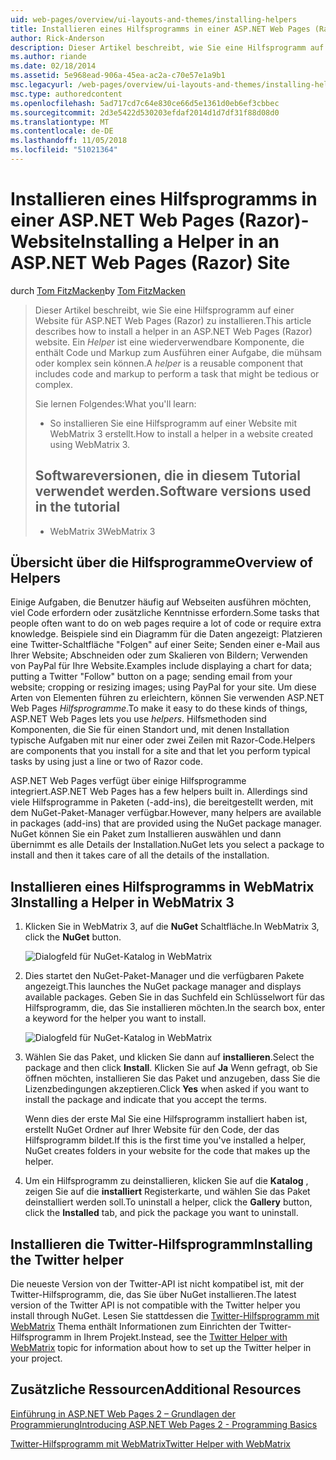 ```yaml
---
uid: web-pages/overview/ui-layouts-and-themes/installing-helpers
title: Installieren eines Hilfsprogramms in einer ASP.NET Web Pages (Razor) Standort | Microsoft-Dokumentation
author: Rick-Anderson
description: Dieser Artikel beschreibt, wie Sie eine Hilfsprogramm auf einer Website für ASP.NET Web Pages (Razor) zu installieren. Ein Hilfsprogramm ist eine wiederverwendbare Komponente, die Code und Markup pro enthält...
ms.author: riande
ms.date: 02/18/2014
ms.assetid: 5e968ead-906a-45ea-ac2a-c70e57e1a9b1
msc.legacyurl: /web-pages/overview/ui-layouts-and-themes/installing-helpers
msc.type: authoredcontent
ms.openlocfilehash: 5ad717cd7c64e830ce66d5e1361d0eb6ef3cbbec
ms.sourcegitcommit: 2d3e5422d530203efdaf2014d1d7df31f88d08d0
ms.translationtype: MT
ms.contentlocale: de-DE
ms.lasthandoff: 11/05/2018
ms.locfileid: "51021364"
---
```

<a name="installing-a-helper-in-an-aspnet-web-pages-razor-site"></a><span data-ttu-id="663ae-104">Installieren eines Hilfsprogramms in einer ASP.NET Web Pages (Razor)-Website</span><span class="sxs-lookup"><span data-stu-id="663ae-104">Installing a Helper in an ASP.NET Web Pages (Razor) Site</span></span>
====================
<span data-ttu-id="663ae-105">durch [Tom FitzMacken](https://github.com/tfitzmac)</span><span class="sxs-lookup"><span data-stu-id="663ae-105">by [Tom FitzMacken](https://github.com/tfitzmac)</span></span>

> <span data-ttu-id="663ae-106">Dieser Artikel beschreibt, wie Sie eine Hilfsprogramm auf einer Website für ASP.NET Web Pages (Razor) zu installieren.</span><span class="sxs-lookup"><span data-stu-id="663ae-106">This article describes how to install a helper in an ASP.NET Web Pages (Razor) website.</span></span> <span data-ttu-id="663ae-107">Ein *Helper* ist eine wiederverwendbare Komponente, die enthält Code und Markup zum Ausführen einer Aufgabe, die mühsam oder komplex sein können.</span><span class="sxs-lookup"><span data-stu-id="663ae-107">A *helper* is a reusable component that includes code and markup to perform a task that might be tedious or complex.</span></span>
> 
> <span data-ttu-id="663ae-108">Sie lernen Folgendes:</span><span class="sxs-lookup"><span data-stu-id="663ae-108">What you'll learn:</span></span>
> 
> - <span data-ttu-id="663ae-109">So installieren Sie eine Hilfsprogramm auf einer Website mit WebMatrix 3 erstellt.</span><span class="sxs-lookup"><span data-stu-id="663ae-109">How to install a helper in a website created using WebMatrix 3.</span></span>
>   
> 
> ## <a name="software-versions-used-in-the-tutorial"></a><span data-ttu-id="663ae-110">Softwareversionen, die in diesem Tutorial verwendet werden.</span><span class="sxs-lookup"><span data-stu-id="663ae-110">Software versions used in the tutorial</span></span>
> 
> 
> - <span data-ttu-id="663ae-111">WebMatrix 3</span><span class="sxs-lookup"><span data-stu-id="663ae-111">WebMatrix 3</span></span>


## <a name="overview-of-helpers"></a><span data-ttu-id="663ae-112">Übersicht über die Hilfsprogramme</span><span class="sxs-lookup"><span data-stu-id="663ae-112">Overview of Helpers</span></span>

<span data-ttu-id="663ae-113">Einige Aufgaben, die Benutzer häufig auf Webseiten ausführen möchten, viel Code erfordern oder zusätzliche Kenntnisse erfordern.</span><span class="sxs-lookup"><span data-stu-id="663ae-113">Some tasks that people often want to do on web pages require a lot of code or require extra knowledge.</span></span> <span data-ttu-id="663ae-114">Beispiele sind ein Diagramm für die Daten angezeigt: Platzieren eine Twitter-Schaltfläche "Folgen" auf einer Seite; Senden einer e-Mail aus Ihrer Website; Abschneiden oder zum Skalieren von Bildern; Verwenden von PayPal für Ihre Website.</span><span class="sxs-lookup"><span data-stu-id="663ae-114">Examples include displaying a chart for data; putting a Twitter "Follow" button on a page; sending email from your website; cropping or resizing images; using PayPal for your site.</span></span> <span data-ttu-id="663ae-115">Um diese Arten von Elementen führen zu erleichtern, können Sie verwenden ASP.NET Web Pages *Hilfsprogramme*.</span><span class="sxs-lookup"><span data-stu-id="663ae-115">To make it easy to do these kinds of things, ASP.NET Web Pages lets you use *helpers*.</span></span> <span data-ttu-id="663ae-116">Hilfsmethoden sind Komponenten, die Sie für einen Standort und, mit denen Installation typische Aufgaben mit nur einer oder zwei Zeilen mit Razor-Code.</span><span class="sxs-lookup"><span data-stu-id="663ae-116">Helpers are components that you install for a site and that let you perform typical tasks by using just a line or two of Razor code.</span></span>

<span data-ttu-id="663ae-117">ASP.NET Web Pages verfügt über einige Hilfsprogramme integriert.</span><span class="sxs-lookup"><span data-stu-id="663ae-117">ASP.NET Web Pages has a few helpers built in.</span></span> <span data-ttu-id="663ae-118">Allerdings sind viele Hilfsprogramme in Paketen (-add-ins), die bereitgestellt werden, mit dem NuGet-Paket-Manager verfügbar.</span><span class="sxs-lookup"><span data-stu-id="663ae-118">However, many helpers are available in packages (add-ins) that are provided using the NuGet package manager.</span></span> <span data-ttu-id="663ae-119">NuGet können Sie ein Paket zum Installieren auswählen und dann übernimmt es alle Details der Installation.</span><span class="sxs-lookup"><span data-stu-id="663ae-119">NuGet lets you select a package to install and then it takes care of all the details of the installation.</span></span>

## <a name="installing-a-helper-in-webmatrix-3"></a><span data-ttu-id="663ae-120">Installieren eines Hilfsprogramms in WebMatrix 3</span><span class="sxs-lookup"><span data-stu-id="663ae-120">Installing a Helper in WebMatrix 3</span></span>

1. <span data-ttu-id="663ae-121">Klicken Sie in WebMatrix 3, auf die **NuGet** Schaltfläche.</span><span class="sxs-lookup"><span data-stu-id="663ae-121">In WebMatrix 3, click the **NuGet** button.</span></span>

    ![Dialogfeld für NuGet-Katalog in WebMatrix](installing-helpers/_static/image1.png)
2. <span data-ttu-id="663ae-123">Dies startet den NuGet-Paket-Manager und die verfügbaren Pakete angezeigt.</span><span class="sxs-lookup"><span data-stu-id="663ae-123">This launches the NuGet package manager and displays available packages.</span></span> <span data-ttu-id="663ae-124">Geben Sie in das Suchfeld ein Schlüsselwort für das Hilfsprogramm, die, das Sie installieren möchten.</span><span class="sxs-lookup"><span data-stu-id="663ae-124">In the search box, enter a keyword for the helper you want to install.</span></span>

    ![Dialogfeld für NuGet-Katalog in WebMatrix](installing-helpers/_static/image2.png)
3. <span data-ttu-id="663ae-126">Wählen Sie das Paket, und klicken Sie dann auf **installieren**.</span><span class="sxs-lookup"><span data-stu-id="663ae-126">Select the package and then click **Install**.</span></span> <span data-ttu-id="663ae-127">Klicken Sie auf **Ja** Wenn gefragt, ob Sie öffnen möchten, installieren Sie das Paket und anzugeben, dass Sie die Lizenzbedingungen akzeptieren.</span><span class="sxs-lookup"><span data-stu-id="663ae-127">Click **Yes** when asked if you want to install the package and indicate that you accept the terms.</span></span>

     <span data-ttu-id="663ae-128">Wenn dies der erste Mal Sie eine Hilfsprogramm installiert haben ist, erstellt NuGet Ordner auf Ihrer Website für den Code, der das Hilfsprogramm bildet.</span><span class="sxs-lookup"><span data-stu-id="663ae-128">If this is the first time you've installed a helper, NuGet creates folders in your website for the code that makes up the helper.</span></span>
4. <span data-ttu-id="663ae-129">Um ein Hilfsprogramm zu deinstallieren, klicken Sie auf die **Katalog** , zeigen Sie auf die **installiert** Registerkarte, und wählen Sie das Paket deinstalliert werden soll.</span><span class="sxs-lookup"><span data-stu-id="663ae-129">To uninstall a helper, click the **Gallery** button, click the **Installed** tab, and pick the package you want to uninstall.</span></span>

## <a name="installing-the-twitter-helper"></a><span data-ttu-id="663ae-130">Installieren die Twitter-Hilfsprogramm</span><span class="sxs-lookup"><span data-stu-id="663ae-130">Installing the Twitter helper</span></span>

<span data-ttu-id="663ae-131">Die neueste Version von der Twitter-API ist nicht kompatibel ist, mit der Twitter-Hilfsprogramm, die, das Sie über NuGet installieren.</span><span class="sxs-lookup"><span data-stu-id="663ae-131">The latest version of the Twitter API is not compatible with the Twitter helper you install through NuGet.</span></span> <span data-ttu-id="663ae-132">Lesen Sie stattdessen die [Twitter-Hilfsprogramm mit WebMatrix](twitter-helper.md) Thema enthält Informationen zum Einrichten der Twitter-Hilfsprogramm in Ihrem Projekt.</span><span class="sxs-lookup"><span data-stu-id="663ae-132">Instead, see the [Twitter Helper with WebMatrix](twitter-helper.md) topic for information about how to set up the Twitter helper in your project.</span></span>

<a id="Additional_Resources"></a>
## <a name="additional-resources"></a><span data-ttu-id="663ae-133">Zusätzliche Ressourcen</span><span class="sxs-lookup"><span data-stu-id="663ae-133">Additional Resources</span></span>


[<span data-ttu-id="663ae-134">Einführung in ASP.NET Web Pages 2 – Grundlagen der Programmierung</span><span class="sxs-lookup"><span data-stu-id="663ae-134">Introducing ASP.NET Web Pages 2 - Programming Basics</span></span>](../getting-started/introducing-razor-syntax-c.md)

[<span data-ttu-id="663ae-135">Twitter-Hilfsprogramm mit WebMatrix</span><span class="sxs-lookup"><span data-stu-id="663ae-135">Twitter Helper with WebMatrix</span></span>](twitter-helper.md)
